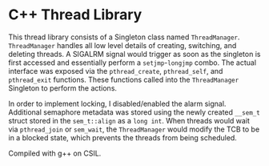 # C++ Thread Library

This thread library consists of a Singleton class named `ThreadManager`. `ThreadManager` handles all low level details of creating, switching, and deleting threads. A SIGALRM signal would trigger as soon as the singleton is first accessed and essentially perform a `setjmp`-`longjmp` combo. The actual interface was exposed via the `pthread_create`, `pthread_self`, and `pthread_exit` functions. These functions called into the `ThreadManager` Singleton to perform the actions.

In order to implement locking, I disabled/enabled the alarm signal. Additional semaphore metadata was stored using the newly created `__sem_t` struct stored in the `sem_t::align` as a `long int`. When threads would wait via `pthread_join` or `sem_wait`, the `ThreadManager` would modify the TCB to be in a blocked state, which prevents the threads from being scheduled.

Compiled with g++ on CSIL.